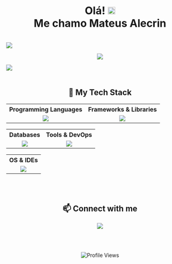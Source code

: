 <div align="center">
  <b><span style="font-size: 28px;">Olá! <img src="https://media.giphy.com/media/hvRJCLFzcasrR4ia7z/giphy.gif" width="20"></span></b>
</div>
<div align="center">
  <b><span style="font-size: 28px;">Me chamo Mateus Alecrin</span></b>
</div>

<br>
<br>

<img src="https://user-images.githubusercontent.com/73097560/115834477-dbab4500-a447-11eb-908a-139a6edaec5c.gif">

<p align="center">
  <a href="https://github.com/DenverCoder1/readme-typing-svg">
    <img src="https://readme-typing-svg.herokuapp.com?font=Time+New+Roman&color=cyan&size=25&center=true&vCenter=true&width=900&height=100&lines=Desenvolvedor+Full-Stack+Júnior+❤️;Graduado+em+Analise+e+Desenvolvimento+de+Sistemas+🎓;Entusiasta+do+Aprendizado+Contínuo">
  </a>
</p>

<img src="https://user-images.githubusercontent.com/73097560/115834477-dbab4500-a447-11eb-908a-139a6edaec5c.gif">

<br>
<br>

<div align="center">
  <h2>🚀 My Tech Stack</h2>
</div>

<table align="center">
  <tr>
    <th> Programming Languages</th>
    <th> Frameworks & Libraries</th>
  </tr>
  <tr>
    <td align="center">
      <img src="https://skillicons.dev/icons?i=js,ts,php&theme=dark" />
    </td>
    <td align="center">
      <img src="https://skillicons.dev/icons?i=vue,nuxt,next,nodejs,jquery&theme=dark" />
    </td>
  </tr>
</table>

<table align="center">
  <tr>
    <th> Databases</th>
    <th> Tools & DevOps</th>
  </tr>
  <tr>
    <td align="center">
      <img src="https://skillicons.dev/icons?i=mysql,mongodb&theme=dark" />
    </td>
    <td align="center">
      <img src="https://skillicons.dev/icons?i=docker,git,github,bitbucket&theme=dark" />
    </td>
  </tr>
</table>

<table align="center">
  <tr>
    <th> OS & IDEs</th>
  </tr>
  <tr>
    <td align="center">
      <img src="https://skillicons.dev/icons?i=linux,ubuntu,vscode&theme=dark" />
    </td>
  </tr>
</table>

<br>
<br>

<div align="center">
  <h2>📫 Connect with me</h2>
</div>

<p align="center">
  <a href="https://www.linkedin.com/in/mateusalecrin/" target="_blank">
    <img src="https://img.shields.io/badge/LinkedIn-0077B5?style=for-the-badge&logo=linkedin&logoColor=white">
  </a>
</p>

<br>
<br>

<p align="center">
  <img src="https://komarev.com/ghpvc/?username=mateusalecrin&style=plastic&color=blueviolet" alt="Profile Views" />
</p>
